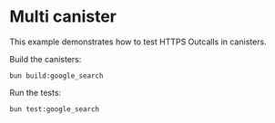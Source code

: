 # Multi canister

This example demonstrates how to test HTTPS Outcalls in canisters.

Build the canisters:

```shell
bun build:google_search
```

Run the tests:

```shell
bun test:google_search
```
